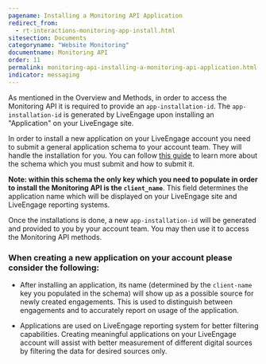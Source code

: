 ```yaml
---
pagename: Installing a Monitoring API Application
redirect_from:
  - rt-interactions-monitoring-app-install.html
sitesection: Documents
categoryname: "Website Monitoring"
documentname: Monitoring API
order: 11
permalink: monitoring-api-installing-a-monitoring-api-application.html
indicator: messaging
---
```


As mentioned in the Overview and Methods, in order to access the Monitoring API it is required to provide an `app-installation-id`. The `app-installation-id` is generated by LiveEngage upon installing an "Application" on your LiveEngage site.

In order to install a new application on your LiveEngage account you need to submit a general application schema to your account team. They will handle the installation for you. You can follow [this guide](/guides-le-applications-installing.html) to learn more about the schema which you must submit and how to submit it. 

**Note: within this schema the only key which you need to populate in order to install the Monitoring API is the `client_name`**. This field determines the application name which will be displayed on your LiveEngage site and LiveEngage reporting systems.

Once the installations is done, a new `app-installation-id` will be generated and provided to you by your account team. You may then use it to access the Monitoring API methods.

### When creating a new application on your account please consider the following:

* After installing an application, its name (determined by the `client-name` key you populated in the schema) will show up as a possible source for newly created engagements. This is used to distinguish between engagements and to accurately report on usage of the application.

* Applications are used on LiveEngage reporting system for better filtering capabilities. Creating meaningful applications on your LiveEngage account will assist with better measurement of different digital sources by filtering the data for desired sources only.
